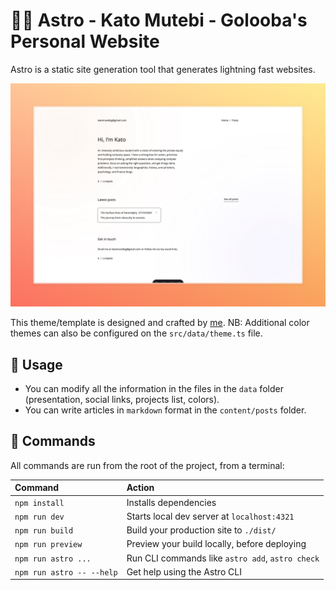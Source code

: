 # 👨‍🚀 Astro - Kato Mutebi - Golooba's Personal Website

Astro is a static site generation tool that generates lightning fast websites.

![Template](https://github.com/EGJJR/kato-portfolio-site/blob/40b7bf1374346ad01d50cc87d231c532c86a35ff/public/opengraph-image.jpg)

This theme/template is designed and crafted by [me](https://www.eddjosephjr.com).
NB: Additional color themes can also be configured on the `src/data/theme.ts` file.

## 🥷 Usage

- You can modify all the information in the files in the `data` folder (presentation, social links, projects list, colors).
- You can write articles in `markdown` format in the `content/posts` folder.

## 🧞 Commands

All commands are run from the root of the project, from a terminal:

| Command                   | Action                                           |
| :------------------------ | :----------------------------------------------- |
| `npm install`             | Installs dependencies                            |
| `npm run dev`             | Starts local dev server at `localhost:4321`      |
| `npm run build`           | Build your production site to `./dist/`          |
| `npm run preview`         | Preview your build locally, before deploying     |
| `npm run astro ...`       | Run CLI commands like `astro add`, `astro check` |
| `npm run astro -- --help` | Get help using the Astro CLI                     | 
